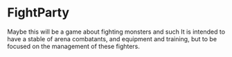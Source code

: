 # FightParty
Maybe this will be a game about fighting monsters and such
It is intended to have a stable of arena combatants, and equipment and training, but to be focused on the management of these fighters.
